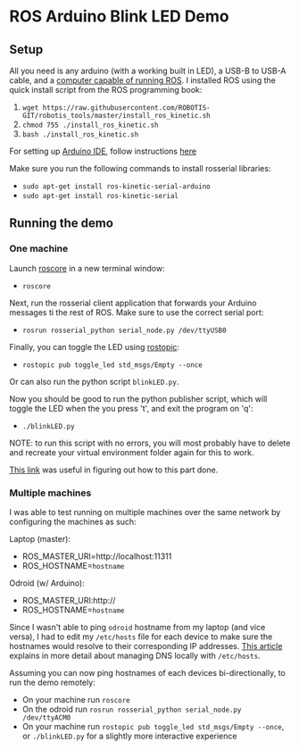 # ROS Arduino Blink LED Demo

## Setup

All you need is any arduino (with a working built in LED), a USB-B to USB-A cable, and a [computer capable of running ROS](http://wiki.ros.org/kinetic/Installation).
I installed ROS using the quick install script from the ROS programming book:

1. `wget https://raw.githubusercontent.com/ROBOTIS-GIT/robotis_tools/master/install_ros_kinetic.sh`
2. `chmod 755 ./install_ros_kinetic.sh`
3. `bash ./install_ros_kinetic.sh`

For setting up [Arduino IDE](https://www.arduino.cc/en/Main/Software), follow instructions [here](http://wiki.ros.org/rosserial_arduino/Tutorials/Arduino%20IDE%20Setup)

Make sure you run the following commands to install rosserial libraries:
- `sudo apt-get install ros-kinetic-serial-arduino`
- `sudo apt-get install ros-kinetic-serial`

## Running the demo

### One machine

Launch [roscore](http://wiki.ros.org/roscore) in a new terminal window:

- `roscore`

Next, run the rosserial client application that forwards your Arduino messages ti the rest of ROS.
Make sure to use the correct serial port:

- `rosrun rosserial_python serial_node.py /dev/ttyUSB0`

Finally, you can toggle the LED using [rostopic](http://wiki.ros.org/rostopic):

- `rostopic pub toggle_led std_msgs/Empty --once`

Or can also run the python script `blinkLED.py`.

Now you should be good to run the python publisher script, which will toggle the LED when the you press 't', and exit the program on 'q':

- `./blinkLED.py`

NOTE: to run this script with no errors, you will most probably have to delete and recreate your virtual environment folder again for this to work.

[This link](http://wiki.ros.org/rospy/Overview/Publishers%20and%20Subscribers) was useful in figuring out how to this part done.

### Multiple machines

I was able to test running on multiple machines over the same network by configuring the machines as such:

Laptop (master):
- ROS_MASTER_URI=http://localhost:11311
- ROS_HOSTNAME=`hostname`
 
Odroid (w/ Arduino):
- ROS_MASTER_URI:http://<Laptop IP>
- ROS_HOSTNAME=`hostname`

Since I wasn't able to ping `odroid` hostname from my laptop (and vice versa), I had to edit my `/etc/hosts` file for each device
to make sure the hostnames would resolve to their corresponding IP addresses.
[This article](https://bencane.com/2013/10/29/managing-dns-locally-with-etchosts/) explains in more detail about managing DNS locally with `/etc/hosts`.

Assuming you can now ping hostnames of each devices bi-directionally, to run the demo remotely:
- On your machine run `roscore`
- On the odroid run `rosrun rosserial_python serial_node.py /dev/ttyACM0`
- On your machine run `rostopic pub toggle_led std_msgs/Empty --once`, or `./blinkLED.py` for a slightly more interactive experience

